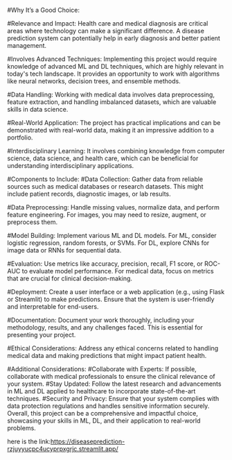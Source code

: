 #Why It’s a Good Choice:

#Relevance and Impact: Health care and medical diagnosis are critical areas where technology can make a significant difference. A disease prediction system can potentially help in early diagnosis and better patient management.

#Involves Advanced Techniques: Implementing this project would require knowledge of advanced ML and DL techniques, which are highly relevant in today's tech landscape. It provides an opportunity to work with algorithms like neural networks, decision trees, and ensemble methods.

#Data Handling: Working with medical data involves data preprocessing, feature extraction, and handling imbalanced datasets, which are valuable skills in data science.

#Real-World Application: The project has practical implications and can be demonstrated with real-world data, making it an impressive addition to a portfolio.

#Interdisciplinary Learning: It involves combining knowledge from computer science, data science, and health care, which can be beneficial for understanding interdisciplinary applications.

#Components to Include:
#Data Collection: Gather data from reliable sources such as medical databases or research datasets. This might include patient records, diagnostic images, or lab results.

#Data Preprocessing: Handle missing values, normalize data, and perform feature engineering. For images, you may need to resize, augment, or preprocess them.

#Model Building: Implement various ML and DL models. For ML, consider logistic regression, random forests, or SVMs. For DL, explore CNNs for image data or RNNs for sequential data.

#Evaluation: Use metrics like accuracy, precision, recall, F1 score, or ROC-AUC to evaluate model performance. For medical data, focus on metrics that are crucial for clinical decision-making.

#Deployment: Create a user interface or a web application (e.g., using Flask or Streamlit) to make predictions. Ensure that the system is user-friendly and interpretable for end-users.

#Documentation: Document your work thoroughly, including your methodology, results, and any challenges faced. This is essential for presenting your project.

#Ethical Considerations: Address any ethical concerns related to handling medical data and making predictions that might impact patient health.

#Additional Considerations:
#Collaborate with Experts: If possible, collaborate with medical professionals to ensure the clinical relevance of your system.
#Stay Updated: Follow the latest research and advancements in ML and DL applied to healthcare to incorporate state-of-the-art techniques.
#Security and Privacy: Ensure that your system complies with data protection regulations and handles sensitive information securely.
Overall, this project can be a comprehensive and impactful choice, showcasing your skills in ML, DL, and their application to real-world problems.









here is the link:https://diseaseprediction-rzjuyyucpc4ucyprpxgrjc.streamlit.app/
